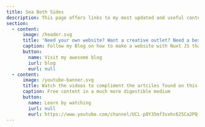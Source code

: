 ```yaml
---
title: Sea Both Sides
description: This page offers links to my most updated and useful content for the Sea Both Sides website
section:
  - content:
      image: /header.svg
      title: 'Need your own website? Want a creative outlet? Need a bespoke portfolio? Follow my Blog on how to make a website with Nuxt JS that can be hosted for free today'
      caption: Follow my Blog on how to make a website with Nuxt JS that can be hosted for free today
      button:
        name: Visit my awesome blog
        iurl: blog
        eurl: null
  - content:
      image: /youtube-banner.svg
      title: Watch the videos to compliment the artciles found on this website
      caption: Free content in a much more digestible medium
      button:
        name: Learn by watching
        iurl: null
        eurl: https://www.youtube.com/channel/UCL-p8Y35mf3vxhc625Ca2PQ
---
```

